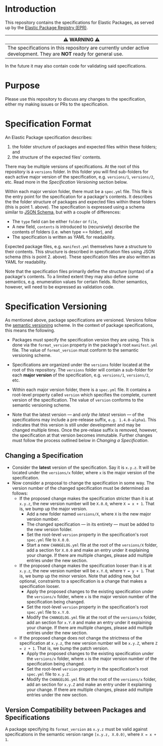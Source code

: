 # Introduction

This repository contains the specifications for Elastic Packages, as served up by the [Elastic Package Registry (EPR)](https://github.com/elastic/package-registry).

| :warning: **WARNING** :warning: |
| ----- |
| The specifications in this repository are currently under active development. They are **NOT** ready for general use. |

In the future it may also contain code for validating said specifications.

# Purpose

Please use this repository to discuss any changes to the specification, either my making issues or PRs to the specification.

# Specification Format 

An Elastic Package specification describes:
1. the folder structure of packages and expected files within these folders; and
2. the structure of the expected files' contents.

There may be multiple versions of specifications. At the root of this repository is a `versions` folder. In this folder you will find sub-folders for each active major version of the specification, e.g. `versions/1`, `versions/2`, etc. Read more in the _Specification Versioning_ section below.

Within each major version folder, there must be a `spec.yml` file. This file is the entry point for the specification for a package's contents. It describes the the folder structure of packages and expected files within these folders (this is point 1. above). The specification is expressed using a schema similar to [JSON Schema](https://json-schema.org/), but with a couple of differences:
- The `type` field can be either `folder` or `file`,
- A new field, `contents` is introduced to (recursively) describe the contents of folders (i.e. when type == folder), and
- The specification is written as YAML for readability.

Expected package files, e.g. `manifest.yml` themselves have a structure to their contents. This structure is described in specification files using JSON schema (this is point 2. above). These specification files are also written as YAML for readability.

Note that the specification files primarily define the structure (syntax) of a package's contents. To a limited extent they may also define some semantics, e.g. enumeration values for certain fields. Richer semantics, however, will need to be expressed as validation code.

# Specification Versioning

As mentioned above, package specifications are versioned. Versions follow the [semantic versioning](https://semver.org/) scheme. In the context of package specifications, this means the following.

* Packages must specify the specification version they are using. This is done via the `format_version` property in the package's root `manifest.yml` file. The value of `format_version` must conform to the semantic versioning scheme.

* Specifications are organized under the `versions` folder located at the root of this repository. The `versions` folder will contain a sub-folder for each **major version** of the specification, e.g. `versions/1`, `versions/2`, etc.

* Within each major version folder, there is a `spec.yml` file. It contains a root-level property called `version` which specifies the complete, current version of the specification. The value of `version` conforms to the semantic versioning scheme.

* Note that the latest version — and _only the latest_ version — of the specifications  may include a pre-release suffix, `e.g. 1.4.0-alpha1`. This indicates that this version is still under development and may be changed multiple times. Once the pre-relase suffix is removed, however, the specification at that version becomes immutable. Further changes must follow the process outlined below in _Changing a Specification_.

## Changing a Specification

* Consider the **latest** version of the specification. Say it is `x.y.z`. It will be located under the `versions/x` folder, where `x` is the major version of the specification.
* Now consider a proposal to change the specification in some way. The version number of the changed specification must be determined as follows:
  * If the proposed change makes the specification stricter than it is at `x.y.z`, the new version number will be `X.0.0`, where `X = x + 1`. That is, we bump up the major version. 
     * Add a new folder named `versions/X`, where `X` is the new major version number. 
     * The changed specification — in its entirety — must be added to the new version folder. 
     * Set the root-level `version` property in the specification's root `spec.yml` file to `X.0.0`.
     * Start a new `CHANGELOG.yml` file at the root of the `versions/X` folder, add a section for `X.0.0` and make an entry under it explaining your change. If there are multiple changes, please add multiple entries under the new section.
  * If the proposed change makes the specification looser than it is at `x.y.z`, the new version number will be `x.Y.0`, where `Y = y + 1`. That is, we bump up the minor version. Note that adding new, but optional, constraints to a specification is a change that makes a specification looser.
     * Apply the proposed changes to the existing specification under the `versions/x` folder, where `x` is the major version number of the specification being changed. 
     * Set the root-level `version` property in the specification's root `spec.yml` file to `x.Y.0`.
     * Modify the `CHANGELOG.yml` file at the root of the `versions/x` folder, add an section for `x.Y.0` and make an entry under it explaining your change. If there are multiple changes, please add multiple entries under the new section.
  * If the proposed change does not change the strictness of the specification at `x.y.z`, the new version number will be `x.y.Z`, where `Z = z + 1`. That is, we bump the patch version.
     * Apply the proposed changes to the existing specification under the `versions/x` folder, where `x` is the major version number of the specification being changed. 
     * Set the root-level `version` property in the specification's root `spec.yml` file to `x.y.Z`.
     * Modify the `CHANGELOG.yml` file at the root of the `versions/x` folder, add an section for `x.y.Z` and make an entry under it explaining your change. If there are multiple changes, please add multiple entries under the new section.

## Version Compatibility between Packages and Specifications

A package specifying its `format_version` as `x.y.z` must be valid against specifications in the semantic version range `[x.y.z, X.0.0)`, where `X = x + 1`.

